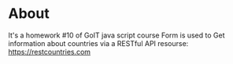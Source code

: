 # About
It's a homework #10 of GoIT java script course
Form is used to Get information about countries via a RESTful API
resourse: https://restcountries.com


